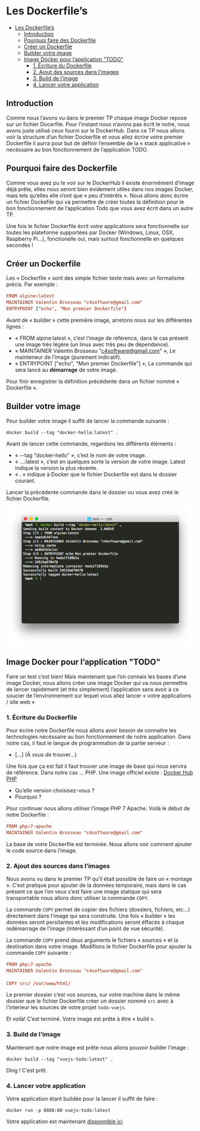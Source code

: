 # Les Dockerfile’s

<!-- TOC -->

- [Les Dockerfile’s](#les-dockerfiles)
    - [Introduction](#introduction)
    - [Pourquoi faire des Dockerfile](#pourquoi-faire-des-dockerfile)
    - [Créer un Dockerfile](#créer-un-dockerfile)
    - [Builder votre image](#builder-votre-image)
    - [Image Docker pour l’application "TODO"](#image-docker-pour-lapplication-todo)
        - [1. Écriture du Dockerfile](#1-écriture-du-dockerfile)
        - [2. Ajout des sources dans l’images](#2-ajout-des-sources-dans-limages)
        - [3. Build de l’image](#3-build-de-limage)
        - [4. Lancer votre application](#4-lancer-votre-application)

<!-- /TOC -->

## Introduction

Comme nous l’avons vu dans le premier TP chaque image Docker repose sur un fichier Docerfile. Pour l’instant nous n’avons pas écrit le notre, nous avons juste utilisé ceux fourni sur le DockerHub. Dans ce TP nous allons voir la structure d’un fichier Dockerfile et vous allez écrire votre premier Dockerfile il aurra pour but de définir l’ensemble de la « stack applicative » nécéssaire au bon fonctionnement de l’application TODO.

## Pourquoi faire des Dockerfile

Comme vous avez pu le voir sur le DockerHub il existe énormément d’image déjà prête, elles nous seront bien évidement utiles dans nos images Docker, mais tels qu’elles elle n’ont que « peu d’intérêts ». Nous allons donc écrire un fichier Dockefile qui va permettre de créer toutes la définition pour le bon fonctionnement de l’application Todo que vous avez écrit dans un autre TP.

Une fois le fichier Dockerfile écrit votre applications sera fonctionnelle sur toutes les plateforme supportées par Docker (Windows, Linux, OSX, Raspberry Pi…), fonctionelle oui, mais surtout fonctionnelle en quelques secondes !

## Créer un Dockerfile

Les « Dockerfile » sont des simple fichier texte mais avec un formalisme précis. Par exemple :

```conf
FROM alpine:latest
MAINTAINER Valentin Brosseau "c4software@gmail.com"
ENTRYPOINT ["echo", "Mon premier Dockerfile"]
```

Avant de « builder » cette première image, arretons nous sur les différentes lignes :

- « FROM alpine:latest », c’est l’image de référence, dans le cas présent une image très légère (un linux avec très peu de dépendance).
- « MAINTAINER Valentin Brosseau "c4software@gmail.com" », Le mainteneur de l’image (purement indicatif).
- « ENTRYPOINT ["echo", "Mon premier Dockerfile"] », La commande qui sera lancé au **démarrage** de votre image.

Pour finir enregistrer la définition précédente dans un fichier nommé « Dockerfile ».

## Builder votre image

Pour builder votre image il suffit de lancer la commande suivante :

```shell
docker build --tag "docker-hello:latest" .
```

Avant de lancer cette commande, regardons les différents éléments :

- « --tag "docker-hello" », c’est le nom de votre image.
- « …:latest », c’est en quelques sorte la version de votre image. Latest indique la version la plus récente.
- « . » indique à Docker que le fichier Dockerfile est dans le dossier courant.

Lancer la précédente commande dans le dossier ou vous avez créé le fichier Dockerfile.

![exemple build](./ressources/build.png)

## Image Docker pour l’application "TODO"

Faire un test c’est bien! Mais maintenant que l’on connais les bases d’une image Docker, nous allons créer une image Docker qui va nous permettre de lancer rapidement (et très simplement) l’application sans avoir à ce soucier de l’environnement sur lequel vous allez lancer « votre applications / site web »

### 1. Écriture du Dockerfile

Pour écrire notre Dockerfile nous allons avoir besoin de connaitre les technologies nécéssaire au bon fonctionnement de notre application. Dans notre cas, il faut le langue de programmation de la partie serveur :

- […] (À vous de trouver…)

Une fois que ça est fait il faut trouver une image de base qui nous servira de référence. Dans notre cas … PHP. Une image officiel existe : [Docker Hub PHP](https://hub.docker.com/_/php/)

- Qu’elle version choisisez-vous ?
- Pourquoi ?

Pour continuer nous allons utiliser l’image PHP 7 Apache. Voilà le début de notre Dockerfile :

```conf
FROM php:7-apache
MAINTAINER Valentin Brosseau "c4software@gmail.com"
```

La base de votre Dockerfile est terminée. Nous allons voir comment ajouter le code source dans l’image.

### 2. Ajout des sources dans l’images

Nous avons vu dans le premier TP qu’il était possible de faire un « montage ». C’est pratique pour ajouter de la données temporaire, mais dans le cas présent ce que l’on veux c’est faire une image statique qui sera transportable nous allons donc utiliser la commande ```COPY```.

La commande ```COPY``` permet de copier des fichiers (dossiers, fichiers, etc…) directement dans l’image qui sera construite. Une fois « builder » les données seront persitantes et les modifications seront éffacés à chaque redémarrage de l’image (intéréssant d’un point de vue sécurité).

La commande ```COPY``` prend deux arguments le fichiers « sources » et la destination dans votre image. Modifions le fichier Dockerfile pour ajouter la commande ```COPY``` suivante :

```conf
FROM php:7-apache
MAINTAINER Valentin Brosseau "c4software@gmail.com"

COPY src/ /var/www/html/
```

Le premier dossier c’est vos sources, sur votre machine dans le même dossier que le fichier Dockerfile créer un dossier nommé ```src``` avec à l’interieur les sources de votre projet ```todo-vuejs```.

Et voilà! C’est terminé. Votre image est prête à être « build ».

### 3. Build de l’image

Maintenant que notre image est prête nous allons pouvoir builder l’image :

```shell
docker build --tag "vuejs-todo:latest" .
```

Ding ! C’est prêt.

### 4. Lancer votre application

Votre application étant buildée pour la lancer il suffit de faire :

```shell
docker run -p 8888:80 vuejs-todo:latest
```

Votre application est maintenant [disponnible ici](http://localhost:8080)